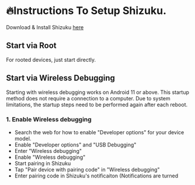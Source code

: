 
# **🔥Instructions To Setup Shizuku.**

Download & Install Shizuku [here](https://github.com/RikkaApps/Shizuku/releases/tag/v13.5.4)

## Start via Root

For rooted devices, just start directly.

## Start via Wireless Debugging

Starting with wireless debugging works on Android 11 or above. This startup method does not require a connection to a computer. Due to system limitations, the startup steps need to be performed again after each reboot.

### 1. Enable Wireless debugging
* Search the web for how to enable "Developer options" for your device model.
* Enable "Developer options" and "USB Debugging"
* Enter "Wireless debugging"
* Enable "Wireless debugging"
* Start pairing in Shizuku
* Tap "Pair device with pairing code" in "Wireless debugging"
* Enter pairing code in Shizuku's notificaiton (Notifications are turned 
